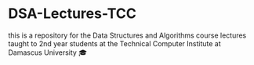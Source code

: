 # DSA-Lectures-TCC
this is a repository for the Data Structures and Algorithms course lectures taught to 2nd year students at the Technical Computer Institute at Damascus University 🎓 


